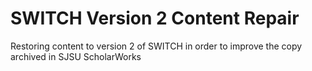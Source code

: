 # SWITCH Version 2 Content Repair
Restoring content to version 2 of SWITCH in order to improve the copy archived in SJSU ScholarWorks
